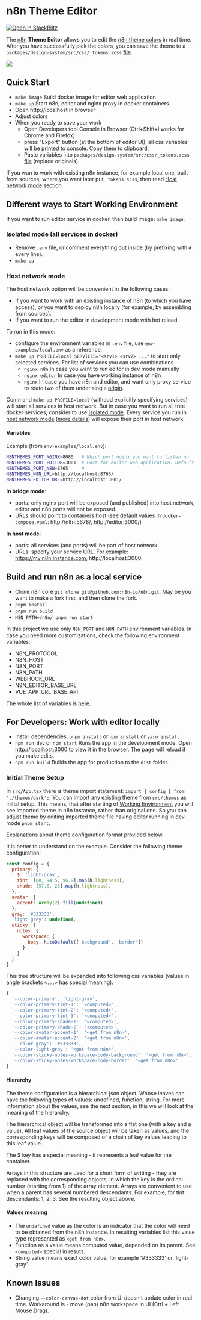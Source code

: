 # n8n Theme Editor

[![Open in StackBlitz](https://developer.stackblitz.com/img/open_in_stackblitz.svg)](https://stackblitz.com/github/digital-boss/n8n-theme-editor)

The [n8n](https://n8n.io/) **Theme Editor** allows you to edit the [n8n theme colors](https://docs.n8n.io/embed/white-labelling/#theme-colors) in real time. After you have successfully pick the colors, you can save the theme to a `packages/design-system/src/css/_tokens.scss` [file](https://github.com/n8n-io/n8n/blob/master/packages/design-system/src/css/_tokens.scss).

![](docs/images/main-screen.png)

## Quick Start

- `make image` Build docker image for editor web application
- `make up` Start n8n, editor and nginx proxy in docker containers.
- Open http://localhost in browser
- Adjust colors
- When you ready to save your work
  - Open Developers tool Console in Browser (Ctrl+Shift+I works for Chrome and Firefox)
  - press "Export" button (at the bottom of editor UI), all css variables will be printed to console. Copy them to clipboard. 
  - Paste variables into `packages/design-system/src/css/_tokens.scss` [file](https://github.com/n8n-io/n8n/blob/master/packages/design-system/src/css/_tokens.scss) (replace originals).

If you wan to work with existing n8n instance, for example local one, built from sources, where you want later put `_tokens.scss`, then read [Host network mode](#host-network-mode) section.

## Different ways to Start Working Environment

If you want to run editor service in docker, then build image: `make image`.


### Isolated mode (all services in docker)

- Remove `.env` file, or comment everything out inside (by prefixing with `#` every line).
- `make up`

### Host network mode

The host network option will be convenient in the following cases:
- If you want to work with an existing instance of n8n (to which you have access), or you want to deploy n8n locally (for example, by assembling from sources).
- If you want to run the editor in development mode with hot reload.

To run in this mode:
- configure the environment variables in `.env` file, use `env-examples/local.env` as a reference.
- `make up PROFILE=local SERVICES="<srv1> <srv2> ..."` to start only selected services. For list of services you can use combinations
  - `nginx n8n` In case you want to run editor in dev mode manually
  - `nginx editor` In case you have working instance of n8n
  - `nginx` In case you have n8n and editor, and want only proxy service to route two of them under single [origin](https://developer.mozilla.org/en-US/docs/Web/HTTP/CORS).

Command `make up PROFILE=local` (withoud explicitly specifying services) will start all services in host network. But in case you want to run all tree docker services, consider to use [Isolated mode](#isolated-mode-all-services-in-docker). Every service you run in [host network mode](https://docs.docker.com/network/drivers/host/) ([more details](https://www.metricfire.com/blog/understanding-dockers-net-host-option/)) will expose their port in host network.


#### Variables

Example (from `env-examples/local.env`):

```sh
N8NTHEMES_PORT_NGINX=8080   # Which port nginx you want to listen on
N8NTHEMES_PORT_EDITOR=3001  # Port for editor web application. Default is 3000, but in case you run your instance manually and set different port, then set it also here.
N8NTHEMES_PORT_N8N=8765     # 
N8NTHEMES_N8N_URL=http://localhost:8765/
N8NTHEMES_EDITOR_URL=http://localhost:3001/
```

**In bridge mode**:
- ports: only nginx port will be exposed (and published) into host network, editor and n8n ports will not be exposed. 
- URLs should point to containers host (see default values in `docker-compose.yaml`: http://n8n:5678/, http://editor:3000/)

**In host mode**:
- ports: all services (and ports) will be part of host network.
- URLs: specify your service URL. For example: https://my.n8n.instance.com, http://localhost:3000.


## Build and run n8n as a local service

- Clone n8n core `git clone git@github.com:n8n-io/n8n.git`. May be you want to make a fork first, and then clone the fork.
- `pnpm install`
- `pnpm run build`
- `N8N_PATH=/n8n/ pnpm run start`

In this project we use only `N8N_PORT` and `N8N_PATH` environment variables. In case you need more customizations, check the following environment variables:

- N8N_PROTOCOL
- N8N_HOST
- N8N_PORT
- N8N_PATH
- WEBHOOK_URL
- N8N_EDITOR_BASE_URL
- VUE_APP_URL_BASE_API

The whole list of variables is [here](https://docs.n8n.io/hosting/environment-variables/environment-variables/).

## For Developers: Work with editor locally

- Install dependencies: `pnpm install` or `npm install` or `yarn install`
- `npm run dev` or `npm start` Runs the app in the development mode. Open [http://localhost:3000](http://localhost:3000) to view it in the browser. The page will reload if you make edits.
- `npm run build` Builds the app for production to the `dist` folder.

### Initial Theme Setup

In `src/App.tsx` there is theme import statement: `import { config } from './themes/dark';`. You can import any existing theme from `src/themes` as initial setup. This means, that after starting of [Working Environment](#different-ways-to-start-working-environment) you will see imported theme in n8n instance, rather than original one. So you can adjust theme by editing imported theme file having editor running in dev mode `pnpm start`.

Explanations about theme configuration format provided below.

It is better to understand on the example. Consider the following theme configuration:

```js
const config = {
  primary: {
    $: 'light-gray',
    tint: [88, 94.5, 96.9].map(h.lightness),
    shade: [57.6, 23].map(h.lightness),
  },
  avatar: {
    accent: Array(2).fill(undefined)
  },
  gray: '#333333',
  'light-grey': undefined,
  sticky: {
    notes: {
      workspace: {
        body: h.toDefault(['background', 'border'])
      }
    }
  }
}
```

This tree structure will be expanded into following css variables (values in angle brackets `<...>` has special meaning):

```js
{
  '--color-primary': 'light-gray',
  '--color-primary-tint-1': '<computed>',
  '--color-primary-tint-2': '<computed>',
  '--color-primary-tint-3': '<computed>',
  '--color-primary-shade-1': '<computed>',
  '--color-primary-shade-2': '<computed>',
  '--color-avatar-accent-1': '<get from n8n>',
  '--color-avatar-accent-2': '<get from n8n>',
  '--color-gray': '#333333',
  '--color-light-grey': '<get from n8n>',
  '--color-sticky-notes-workspace-body-background': '<get from n8n>',
  '--color-sticky-notes-workspace-body-border': '<get from n8n>'
}
```

#### Hierarchy

The theme configuration is a hierarchical json object. Whose leaves can have the following types of values: undefined, function, string. For more information about the values, see the next section, in this we will look at the meaning of the hierarchy. 

The hierarchical object will be transformed into a flat one (with a key and a value). All leaf values of the source object will be taken as values, and the corresponding keys will be composed of a chain of key values leading to this leaf value. 

The $ key has a special meaning - it represents a leaf value for the container. 

Arrays in this structure are used for a short form of writing - they are replaced with the corresponding objects, in which the key is the ordinal number (starting from 1) of the array element. Arrays are convenient to use when a parent has several numbered descendants. For example, for tint descendants: 1, 2, 3. See the resulting object above.

#### Values meaning

- The `undefined` value as the color is an indicator that the color will need to be obtained from the n8n instance. In resulting variables list this value type represented as `<get from n8n>`.
- Function as a value means computed value, depended on its parent. See `<computed>` special in resuts.
- String value means exact color value, for example '#333333' or 'light-gray'.


## Known Issues

- Changing `--color-canvas-dot` color from UI doesn't update color in real time. Workaround is - move (pan) n8n workspace in UI (Ctrl + Left Mouse Drag).